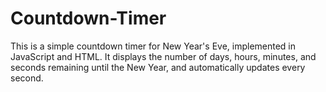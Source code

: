 # Countdown-Timer
This is a simple countdown timer for New Year's Eve, implemented in JavaScript and HTML. It displays the number of days, hours, minutes, and seconds remaining until the New Year, and automatically updates every second.
